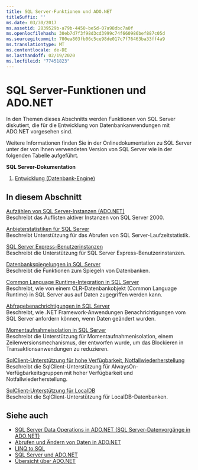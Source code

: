 ```yaml
---
title: SQL Server-Funktionen und ADO.NET
titleSuffix: ''
ms.date: 03/30/2017
ms.assetid: 2839529b-a79b-4450-be5d-07a98dbc7a0f
ms.openlocfilehash: 30eb7d7f3f98d3cd3999c74f660986bef887c05d
ms.sourcegitcommit: 700ea803fb06c5ce98de017c7f76463ba33ff4a9
ms.translationtype: MT
ms.contentlocale: de-DE
ms.lasthandoff: 02/19/2020
ms.locfileid: "77451823"
---
```

# <a name="sql-server-features-and-adonet"></a>SQL Server-Funktionen und ADO.NET
In den Themen dieses Abschnitts werden Funktionen von SQL Server diskutiert, die für die Entwicklung von Datenbankanwendungen mit ADO.NET vorgesehen sind.  
  
 Weitere Informationen finden Sie in der Onlinedokumentation zu SQL Server unter der von Ihnen verwendeten Version von SQL Server wie in der folgenden Tabelle aufgeführt.  
  
 **SQL Server-Dokumentation**  
  
1. [Entwicklung (Datenbank-Engine)](https://docs.microsoft.com/previous-versions/sql/sql-server-2008/bb500155(v=sql.100))  
  
## <a name="in-this-section"></a>In diesem Abschnitt  
 [Aufzählen von SQL Server-Instanzen (ADO.NET)](enumerating-instances-of-sql-server.md)  
 Beschreibt das Auflisten aktiver Instanzen von SQL Server 2000.  
  
 [Anbieterstatistiken für SQL Server](provider-statistics-for-sql-server.md)  
 Beschreibt Unterstützung für das Abrufen von SQL Server-Laufzeitstatistik.  
  
 [SQL Server Express-Benutzerinstanzen](sql-server-express-user-instances.md)  
 Beschreibt die Unterstützung für SQL Server Express-Benutzerinstanzen.  
  
 [Datenbankspiegelungen in SQL Server](database-mirroring-in-sql-server.md)  
 Beschreibt die Funktionen zum Spiegeln von Datenbanken.  
  
 [Common Language Runtime-Integration in SQL Server](sql-server-common-language-runtime-integration.md)  
 Beschreibt, wie von einem CLR-Datenbankobjekt (Common Language Runtime) in SQL Server aus auf Daten zugegriffen werden kann.  
  
 [Abfragebenachrichtigungen in SQL Server](query-notifications-in-sql-server.md)  
 Beschreibt, wie .NET Framework-Anwendungen Benachrichtigungen vom SQL Server anfordern können, wenn Daten geändert wurden.  
  
 [Momentaufnahmeisolation in SQL Server](snapshot-isolation-in-sql-server.md)  
 Beschreibt die Unterstützung für Momentaufnahmenisolation, einem Zeilenversionsmechanismus, der entworfen wurde, um das Blockieren in Transaktionsanwendungen zu reduzieren.  
  
 [SqlClient-Unterstützung für hohe Verfügbarkeit, Notfallwiederherstellung](sqlclient-support-for-high-availability-disaster-recovery.md)  
 Beschreibt die SqlClient-Unterstützung für AlwaysOn-Verfügbarkeitsgruppen mit hoher Verfügbarkeit und Notfallwiederherstellung.  
  
 [SqlClient-Unterstützung für LocalDB](sqlclient-support-for-localdb.md)  
 Beschreibt die SqlClient-Unterstützung für LocalDB-Datenbanken.  
  
## <a name="see-also"></a>Siehe auch

- [SQL Server Data Operations in ADO.NET (SQL Server-Datenvorgänge in ADO.NET)](sql-server-data-operations.md)
- [Abrufen und Ändern von Daten in ADO.NET](../retrieving-and-modifying-data.md)
- [LINQ to SQL](./linq/index.md)
- [SQL Server und ADO.NET](index.md)
- [Übersicht über ADO.NET](../ado-net-overview.md)
